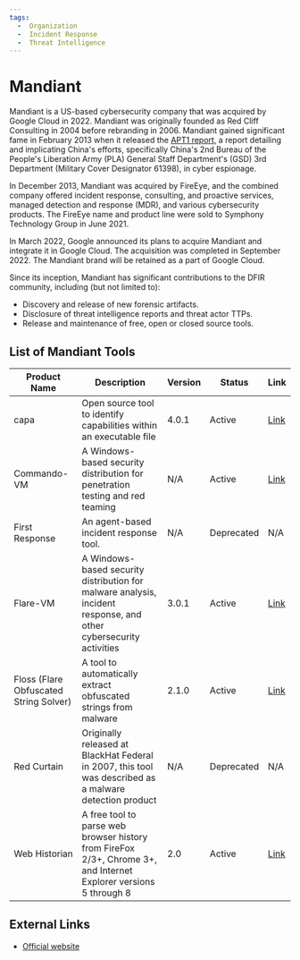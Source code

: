 ```yaml
---
tags:
  -  Organization
  -  Incident Response
  -  Threat Intelligence
---
```


# Mandiant

Mandiant is a US-based cybersecurity company that was acquired by Google Cloud
in 2022. Mandiant was originally founded as Red Cliff Consulting in 2004 before
rebranding in 2006. Mandiant gained significant fame in February 2013 when it
released the [APT1 report](https://www.mandiant.com/resources/reports/apt1-exposing-one-chinas-cyber-espionage-units),
a report detailing and implicating China's efforts, specifically China's 2nd
Bureau of the People's Liberation Army (PLA) General Staff Department's (GSD)
3rd Department (Military Cover Designator 61398), in cyber espionage.

In December 2013, Mandiant was acquired by FireEye, and the combined company
offered incident response, consulting, and proactive services, managed
detection and response (MDR), and various cybersecurity products. The FireEye
name and product line were sold to Symphony Technology Group in June 2021.

In March 2022, Google announced its plans to acquire Mandiant and integrate it
in Google Cloud. The acquisition was completed in September 2022. The Mandiant
brand will be retained as a part of Google Cloud.

Since its inception, Mandiant has significant contributions to the DFIR
community, including (but not limited to):

* Discovery and release of new forensic artifacts.
* Disclosure of threat intelligence reports and threat actor TTPs.
* Release and maintenance of free, open or closed source tools.

## List of Mandiant Tools

|Product Name|Description|Version|Status|Link|
|-|-|-|-|-|
|capa|Open source tool to identify capabilities within an executable file|4.0.1|Active|[Link](https://github.com/mandiant/capa)|
|Commando-VM|A Windows-based security distribution for penetration testing and red teaming|N/A|Active|[Link](https://github.com/mandiant/commando-vm)|
|First Response|An agent-based incident response tool.|N/A|Deprecated|N/A|
|Flare-VM|A Windows-based security distribution for malware analysis, incident response, and other cybersecurity activities|3.0.1|Active|[Link](https://github.com/mandiant/flare-vm)
|Floss (Flare Obfuscated String Solver)|A tool to automatically extract obfuscated strings from malware|2.1.0|Active|[Link](https://github.com/mandiant/flare-floss)|
|Red Curtain|Originally released at BlackHat Federal in 2007, this tool was described as a malware detection product|N/A|Deprecated|N/A|
|Web Historian|A free tool to parse web browser history from FireFox 2/3+, Chrome 3+, and Internet Explorer versions 5 through 8|2.0|Active|[Link](https://www.mandiant.com/resources/blog/web-historian-reloaded)|

## External Links

* [Official website](https://www.mandiant.com/)

